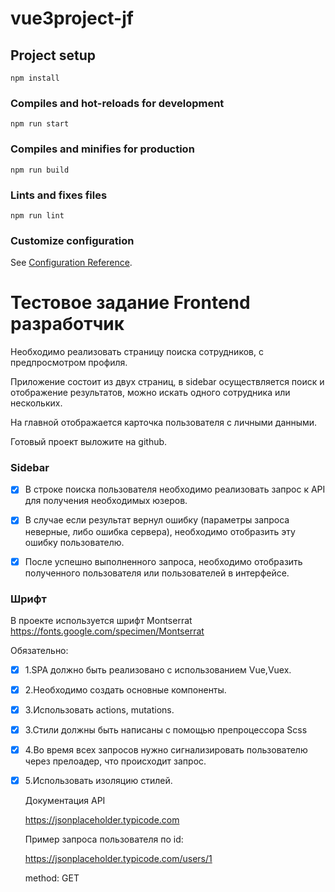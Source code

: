 # vue3project-jf

## Project setup

```
npm install
```

### Compiles and hot-reloads for development

```
npm run start
```

### Compiles and minifies for production

```
npm run build
```

### Lints and fixes files

```
npm run lint
```

### Customize configuration

See [Configuration Reference](https://cli.vuejs.org/config/).

# Тестовое задание Frontend разработчик

Необходимо реализовать страницу поиска сотрудников, с предпросмотром профиля.

Приложение состоит из двух страниц, в sidebar осуществляется поиск и отображение результатов, можно искать одного сотрудника или нескольких.

На главной отображается карточка пользователя с личными данными.

Готовый проект выложите на github.

### Sidebar

- [x] В строке поиска пользователя необходимо реализовать запрос к API для получения необходимых юзеров.

- [x] В случае если результат вернул ошибку (параметры запроса неверные, либо ошибка сервера), необходимо отобразить эту ошибку пользователю.

- [x] После успешно выполненного запроса, необходимо отобразить полученного пользователя или пользователей в интерфейсе.

### Шрифт

В проекте используется шрифт Montserrat https://fonts.google.com/specimen/Montserrat

Обязательно:

- [x] 1.SPA должно быть реализовано с использованием Vue,Vuex.

- [x] 2.Необходимо создать основные компоненты.

- [x] 3.Использовать actions, mutations.

- [x] 3.Стили должны быть написаны с помощью препроцессора Scss

- [x] 4.Во время всех запросов нужно сигнализировать пользователю через прелоадер, что происходит запрос.

- [x] 5.Использовать изоляцию стилей.

  Документация API

  https://jsonplaceholder.typicode.com

  Пример запроса пользователя по id:

  https://jsonplaceholder.typicode.com/users/1

  method: GET

